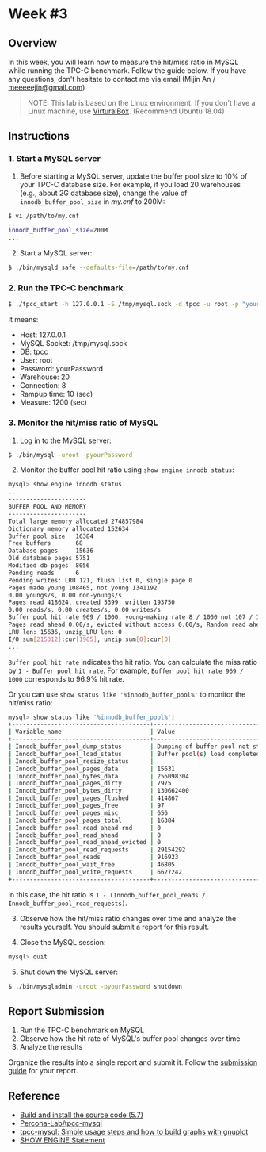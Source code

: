 # Week #3

## Overview

In this week, you will learn how to measure the hit/miss ratio in MySQL while running the TPC-C benchmark. Follow the guide below. If you have any questions, don't hesitate to contact me via email (Mijin An / meeeeejin@gmail.com)

> NOTE: This lab is based on the Linux environment. If you don't have a Linux machine, use [VirturalBox](https://www.virtualbox.org/). (Recommend Ubuntu 18.04)

## Instructions

### 1. Start a MySQL server

1. Before starting a MySQL server, update the buffer pool size to 10% of your TPC-C database size. For example, if you load 20 warehouses (e.g., about 2G database size), change the value of `innodb_buffer_pool_size` in *my.cnf* to 200M:

```bash
$ vi /path/to/my.cnf
...
innodb_buffer_pool_size=200M
...
```

2. Start a MySQL server:

```bash
$ ./bin/mysqld_safe --defaults-file=/path/to/my.cnf
```

### 2. Run the TPC-C benchmark

```bash
$ ./tpcc_start -h 127.0.0.1 -S /tmp/mysql.sock -d tpcc -u root -p "yourPassword" -w 20 -c 8 -r 10 -l 1200 | tee tpcc-result.txt
```

It means:

- Host: 127.0.0.1
- MySQL Socket: /tmp/mysql.sock
- DB: tpcc
- User: root
- Password: yourPassword
- Warehouse: 20
- Connection: 8
- Rampup time: 10 (sec)
- Measure: 1200 (sec)

### 3. Monitor the hit/miss ratio of MySQL

1. Log in to the MySQL server:

```bash
$ ./bin/mysql -uroot -pyourPassword
```

2. Monitor the buffer pool hit ratio using `show engine innodb status`:

```bash
mysql> show engine innodb status
...
----------------------
BUFFER POOL AND MEMORY
----------------------
Total large memory allocated 274857984
Dictionary memory allocated 152634
Buffer pool size   16384
Free buffers       68
Database pages     15636
Old database pages 5751
Modified db pages  8056
Pending reads      6
Pending writes: LRU 121, flush list 0, single page 0
Pages made young 108465, not young 1341192
0.00 youngs/s, 0.00 non-youngs/s
Pages read 418624, created 5399, written 193750
0.00 reads/s, 0.00 creates/s, 0.00 writes/s
Buffer pool hit rate 969 / 1000, young-making rate 8 / 1000 not 107 / 1000
Pages read ahead 0.00/s, evicted without access 0.00/s, Random read ahead 0.00/s
LRU len: 15636, unzip_LRU len: 0
I/O sum[215312]:cur[1985], unzip sum[0]:cur[0]
...
```

`Buffer pool hit rate` indicates the hit ratio. You can calculate the miss ratio by `1 - Buffer pool hit rate`. For example, `Buffer pool hit rate 969 / 1000` corresponds to 96.9% hit rate.

Or you can use `show status like '%innodb_buffer_pool%'` to monitor the hit/miss ratio:

```bash
mysql> show status like '%innodb_buffer_pool%';
+---------------------------------------+--------------------------------------------------+
| Variable_name                         | Value                                            |
+---------------------------------------+--------------------------------------------------+
| Innodb_buffer_pool_dump_status        | Dumping of buffer pool not started               |
| Innodb_buffer_pool_load_status        | Buffer pool(s) load completed at 210903 17:40:25 |
| Innodb_buffer_pool_resize_status      |                                                  |
| Innodb_buffer_pool_pages_data         | 15631                                            |
| Innodb_buffer_pool_bytes_data         | 256098304                                        |
| Innodb_buffer_pool_pages_dirty        | 7975                                             |
| Innodb_buffer_pool_bytes_dirty        | 130662400                                        |
| Innodb_buffer_pool_pages_flushed      | 414867                                           |
| Innodb_buffer_pool_pages_free         | 97                                               |
| Innodb_buffer_pool_pages_misc         | 656                                              |
| Innodb_buffer_pool_pages_total        | 16384                                            |
| Innodb_buffer_pool_read_ahead_rnd     | 0                                                |
| Innodb_buffer_pool_read_ahead         | 0                                                |
| Innodb_buffer_pool_read_ahead_evicted | 0                                                |
| Innodb_buffer_pool_read_requests      | 29154292                                         |
| Innodb_buffer_pool_reads              | 916923                                           |
| Innodb_buffer_pool_wait_free          | 46805                                            |
| Innodb_buffer_pool_write_requests     | 6627242                                          |
+---------------------------------------+--------------------------------------------------+
```

In this case, the hit ratio is `1 - (Innodb_buffer_pool_reads / Innodb_buffer_pool_read_requests)`.

3. Observe how the hit/miss ratio changes over time and analyze the results yourself. You should submit a report for this result.

4. Close the MySQL session:

```bash
mysql> quit
```

5. Shut down the MySQL server:

```bash
$ ./bin/mysqladmin -uroot -pyourPassword shutdown
```

## Report Submission

1. Run the TPC-C benchmark on MySQL
2. Observe how the hit rate of MySQL's buffer pool changes over time
3. Analyze the results

Organize the results into a single report and submit it. Follow the [submission guide](../report-submission-guide.md) for your report.

## Reference
- [Build and install the source code (5.7)](https://github.com/meeeejin/til/blob/master/mysql/build-and-install-the-source-code-5.7.md)
- [Percona-Lab/tpcc-mysql](https://github.com/Percona-Lab/tpcc-mysql)
- [tpcc-mysql: Simple usage steps and how to build graphs with gnuplot](https://www.percona.com/blog/2013/07/01/tpcc-mysql-simple-usage-steps-and-how-to-build-graphs-with-gnuplot/)
- [SHOW ENGINE Statement](https://dev.mysql.com/doc/refman/5.7/en/show-engine.html)
